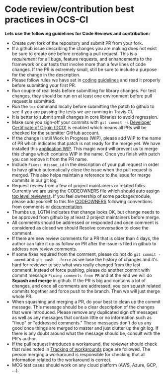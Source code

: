 # Code review/contribution best practices in OCS-CI

**Lets use the following guidelines for Code Reviews and contribution:**

* Create own fork of the repository and submit PR from your fork.
* If a github issue describing the changes you are making does not exist be sure to
    create one before creating a pull request. This is a *requirement* for all
    bugs, feature requests, and enhancements to the framework or our tests that
    involve more than a few lines of code changes. If the PR is extremely small,
    still be sure to include a purpose for the change in the description.
* Please follow rules we have set in [coding guidelines](./coding_guidelines.md)
    and read it properly before submitting your first PR.
* Run couple of real tests before submitting for library changes.
    For test changes, they should be run on at least one environment before
    pull request is submitted.
* Run the `tox` command locally before submitting the patch to github to see if
    you are passing the tests we are running in Travis CI.
* It is better to submit small changes in core libraries to avoid regression.
* Make sure you sign-off your commits with `git commit -s`
    [Developer Certificate of Origin (DCO)](https://github.com/probot/dco#how-it-works)
    is enabled which means all PRs will be checked for the submitter GitHub account.
* If the change is still Work In Progress (WIP), please add WIP to the name of
    PR which indicates that patch is not ready for the  merge yet. We have
    installed this [application WIP](https://github.com/marketplace/wip). This
    magic word will prevent us to merge this change which contains WIP in the
    name. Once you finish with patch you can remove it from the PR name.
* Include `Fixes: #issue_id` in the description of your pull request in order
    to have github automatically close the issue when the pull request is
    merged. This also helps maintain a reference to the issue for merge commits
    in our git log.
* Request review from a few of project maintainers or related folks.
    Currently we are using the CODEOWNERS file which should auto assign
    [top level reviewers](https://github.com/orgs/red-hat-storage/teams/top-level-reviewers/members).
    If you feel ownership of some package/module, please add yourself to this
    file [CODEOWNERS](https://github.com/red-hat-storage/ocs-ci/tree/master/.github/CODEOWNERS) following conventions from
    comments or [documentation](https://help.github.com/en/articles/about-code-owners).
* Thumbs up, LGTM indicates that change looks OK, but change needs to be
    approved  from github by at least 2 project maintainers before merge.
* All comments should be addressed or responded and once comment is considered
    as closed we should Resolve conversation to close the comment.
* If there are new review comments for a PR that is older than 4 days, the
    author can take it up as follow on PR after the issue is filed in github
    to address new review comments.
* If some fixes required from the comment, please do not do
    `git commit --amend` and `git push --force` as we lose the history of
    changes and it's hard for reviewer to see what was really changed from the
    last comment. Instead of force pushing, please do another commit with
    commit message `Fixing comments from PR` and at the end we will do
    **Squash and merge** in github. If the PR is big and contains a lot of
    changes, and once all comments are addressed, you can squash related
    commits together and force push to the branch. Then we will just merge
    whole PR.
* When squashing and merging a PR, do your best to clean up the commit message. This
    message should be a clear description of the changes that were introduced. Please
    remove any duplicated sign off messages as well as any messages that contain little
    or no information such as "fixup" or "addressed comments." These messages don't do
    us any good once things are merged to master and just clutter up the git log. If
    there is any doubt around what the message should be, consult with the PR's author.
* If the pull request introduces a workaround, the reviewer should check that
    rules noted in [Tracking of workarounds](./workarounds.md) page are
    followed. The person merging a workaround is responsible for checking that all
    information related to the workaround is correct.
* MCG test cases should work on any cloud platform (AWS, Azure, GCP, ...).
